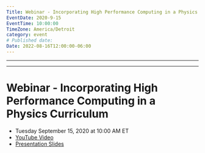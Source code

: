 ```yaml
---
Title: Webinar - Incorporating High Performance Computing in a Physics Curriculum
EventDate: 2020-9-15
EventTime: 10:00:00
TimeZone: America/Detroit
category: event
# Published date:
Date: 2022-08-16T12:00:00-06:00
---
```

---
---

# Webinar - Incorporating High Performance Computing in a Physics Curriculum

* Tuesday September 15, 2020 at 10:00 AM ET
* [YouTube Video](https://youtu.be/CLPPUXQrsAE)
* [Presentation Slides](../files/Bray.pdf)